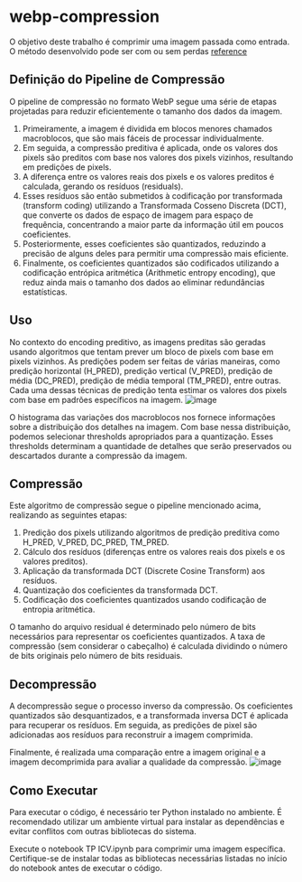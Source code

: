 # webp-compression
O objetivo deste trabalho é comprimir uma imagem passada como entrada. O método desenvolvido pode ser com ou sem perdas [reference](https://developers.google.com/speed/webp/docs/compression)

## Definição do Pipeline de Compressão

O pipeline de compressão no formato WebP segue uma série de etapas projetadas para reduzir eficientemente o tamanho dos dados da imagem.
1. Primeiramente, a imagem é dividida em blocos menores chamados macroblocos, que são mais fáceis de processar individualmente.
2. Em seguida, a compressão preditiva é aplicada, onde os valores dos pixels são preditos com base nos valores dos pixels vizinhos, resultando em predições de pixels.
3. A diferença entre os valores reais dos pixels e os valores preditos é calculada, gerando os resíduos (residuals).
4. Esses resíduos são então submetidos à codificação por transformada (transform coding) utilizando a Transformada Cosseno Discreta (DCT), que converte os dados de espaço de imagem para espaço de frequência, concentrando a maior parte da informação útil em poucos coeficientes.
5. Posteriormente, esses coeficientes são quantizados, reduzindo a precisão de alguns deles para permitir uma compressão mais eficiente.
6. Finalmente, os coeficientes quantizados são codificados utilizando a codificação entrópica aritmética (Arithmetic entropy encoding), que reduz ainda mais o tamanho dos dados ao eliminar redundâncias estatísticas.

## Uso

No contexto do encoding preditivo, as imagens preditas são geradas usando algoritmos que tentam prever um bloco de pixels com base em pixels vizinhos. As predições podem ser feitas de várias maneiras, como predição horizontal (H_PRED), predição vertical (V_PRED), predição de média (DC_PRED), predição de média temporal (TM_PRED), entre outras. Cada uma dessas técnicas de predição tenta estimar os valores dos pixels com base em padrões específicos na imagem.
![image](https://github.com/IgorJoaquimn/webp-compression/assets/92036904/29ce07fa-0c2f-4365-8568-baff2cfeba58)

O histograma das variações dos macroblocos nos fornece informações sobre a distribuição dos detalhes na imagem. Com base nessa distribuição, podemos selecionar thresholds apropriados para a quantização. Esses thresholds determinam a quantidade de detalhes que serão preservados ou descartados durante a compressão da imagem.

## Compressão

Este algoritmo de compressão segue o pipeline mencionado acima, realizando as seguintes etapas:

1. Predição dos pixels utilizando algoritmos de predição preditiva como H_PRED, V_PRED, DC_PRED, TM_PRED.
2. Cálculo dos resíduos (diferenças entre os valores reais dos pixels e os valores preditos).
3. Aplicação da transformada DCT (Discrete Cosine Transform) aos resíduos.
4. Quantização dos coeficientes da transformada DCT.
5. Codificação dos coeficientes quantizados usando codificação de entropia aritmética.

O tamanho do arquivo residual é determinado pelo número de bits necessários para representar os coeficientes quantizados. A taxa de compressão (sem considerar o cabeçalho) é calculada dividindo o número de bits originais pelo número de bits residuais.

## Decompressão

A decompressão segue o processo inverso da compressão. Os coeficientes quantizados são desquantizados, e a transformada inversa DCT é aplicada para recuperar os resíduos. Em seguida, as predições de pixel são adicionadas aos resíduos para reconstruir a imagem comprimida.

Finalmente, é realizada uma comparação entre a imagem original e a imagem decomprimida para avaliar a qualidade da compressão.
![image](https://github.com/IgorJoaquimn/webp-compression/assets/92036904/e9e83043-65c3-41e7-8369-82330554111a)


## Como Executar

Para executar o código, é necessário ter Python instalado no ambiente. É recomendado utilizar um ambiente virtual para instalar as dependências e evitar conflitos com outras bibliotecas do sistema.

Execute o notebook TP ICV.ipynb para comprimir uma imagem específica. Certifique-se de instalar todas as bibliotecas necessárias listadas no início do notebook antes de executar o código.

